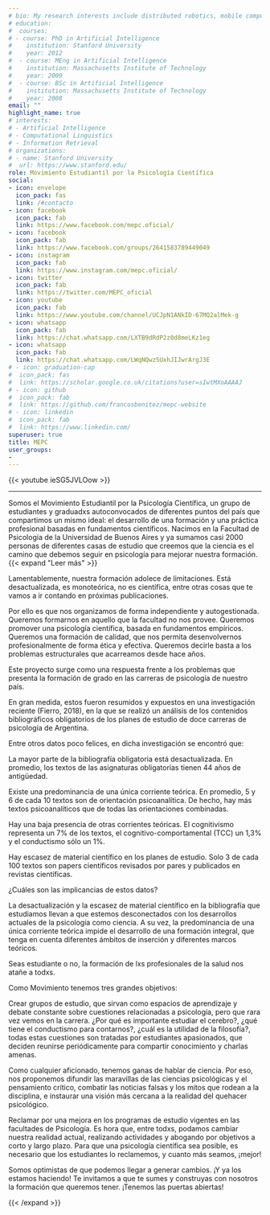 ```yaml
---
# bio: My research interests include distributed robotics, mobile computing and programmable matter.
# education:
#  courses:
# - course: PhD in Artificial Intelligence
#    institution: Stanford University
#    year: 2012
#  - course: MEng in Artificial Intelligence
#    institution: Massachusetts Institute of Technology
#    year: 2009
#  - course: BSc in Artificial Intelligence
#    institution: Massachusetts Institute of Technology
#    year: 2008
email: ""
highlight_name: true
# interests:
# - Artificial Intelligence
# - Computational Linguistics
# - Information Retrieval
# organizations:
# - name: Stanford University
#  url: https://www.stanford.edu/
role: Movimiento Estudiantil por la Psicología Científica 
social:
- icon: envelope
  icon_pack: fas
  link: /#contacto
- icon: facebook
  icon_pack: fab
  link: https://www.facebook.com/mepc.oficial/
- icon: facebook
  icon_pack: fab
  link: https://www.facebook.com/groups/2641583789449049
- icon: instagram
  icon_pack: fab
  link: https://www.instagram.com/mepc.oficial/
- icon: twitter
  icon_pack: fab
  link: https://twitter.com/MEPC_oficial
- icon: youtube
  icon_pack: fab
  link: https://www.youtube.com/channel/UCJpN1ANkID-67MQ2alMek-g
- icon: whatsapp
  icon_pack: fab
  link: https://chat.whatsapp.com/LXTB9dRdP2z0d8meLKz1eg
- icon: whatsapp
  icon_pack: fab  
  link: https://chat.whatsapp.com/LWqNQwz5UxhJIJwrArgJ3E
# - icon: graduation-cap
#  icon_pack: fas
#  link: https://scholar.google.co.uk/citations?user=sIwtMXoAAAAJ
# - icon: github
#  icon_pack: fab
#  link: https://github.com/francosbenitez/mepc-website
# - icon: linkedin
#  icon_pack: fab
#  link: https://www.linkedin.com/
superuser: true
title: MEPC
user_groups:
- 
---
```


{{< youtube ieSG5JVLOow >}}

---

Somos el Movimiento Estudiantil por la Psicología Científica, un grupo de estudiantes y graduadxs autoconvocados de diferentes puntos del país que compartimos un mismo ideal: el desarrollo de una formación y una práctica profesional basadas en fundamentos científicos.
Nacimos en la Facultad de Psicología de la Universidad de Buenos Aires y ya sumamos casi 2000 personas de diferentes casas de estudio que creemos que la ciencia es el camino que debemos seguir en psicología para mejorar nuestra formación. 
{{< expand "Leer más" >}}

Lamentablemente, nuestra formación adolece de limitaciones. Está desactualizada, es monoteórica, no es científica, entre otras cosas que te vamos a ir contando en próximas publicaciones.

Por ello es que nos organizamos de forma independiente y autogestionada. Queremos formarnos en aquello que la facultad no nos provee. Queremos promover una psicología científica, basada en fundamentos empíricos. Queremos una formación de calidad, que nos permita desenvolvernos profesionalmente de forma ética y efectiva. Queremos decirle basta a los problemas estructurales que acarreamos desde hace años.

Este proyecto surge como una respuesta frente a los problemas que presenta la formación de grado en las carreras de psicología de nuestro país. 

En gran medida, estos fueron resumidos y expuestos en una investigación reciente (Fierro, 2018), en la que se realizó un análisis de los contenidos bibliográficos obligatorios de los planes de estudio de doce carreras de psicología de Argentina. 

Entre otros datos poco felices, en dicha investigación se encontró que:

La mayor parte de la bibliografía obligatoria está desactualizada. En promedio, los textos de las asignaturas obligatorias tienen 44 años de antigüedad.

Existe una predominancia de una única corriente teórica. En promedio, 5 y 6 de cada 10 textos son de orientación psicoanalítica. De hecho, hay más textos psicoanalíticos que de todas las orientaciones combinadas. 
 
Hay una baja presencia de otras corrientes teóricas. El cognitivismo representa un 7% de los textos, el cognitivo-comportamental (TCC) un 1,3% y el conductismo sólo un 1%.

Hay escasez de material científico en los planes de estudio. Solo 3 de cada 100 textos son papers científicos revisados por pares y publicados en revistas científicas.

¿Cuáles son las implicancias de estos datos?

La desactualización y la escasez de material científico en la bibliografía que estudiamos llevan a que estemos desconectados con los desarrollos actuales de la psicología como ciencia. A su vez, la predominancia de una única corriente teórica impide el desarrollo de una formación integral, que tenga en cuenta diferentes ámbitos de inserción y diferentes marcos teóricos.

Seas estudiante o no, la formación de lxs profesionales de la salud nos atañe a todxs.

Como Movimiento tenemos tres grandes objetivos:

Crear grupos de estudio, que sirvan como espacios de aprendizaje y debate constante sobre cuestiones relacionadas a psicología, pero que rara vez vemos en la carrera. ¿Por qué es importante estudiar el cerebro?, ¿qué tiene el conductismo para contarnos?, ¿cuál es la utilidad de la filosofía?, todas estas cuestiones son tratadas por estudiantes apasionados, que deciden reunirse periódicamente para compartir conocimiento y charlas amenas. 

Como cualquier aficionado, tenemos ganas de hablar de ciencia. Por eso, nos proponemos difundir las maravillas de las ciencias psicológicas y el pensamiento crítico, combatir las noticias falsas y los mitos que rodean a la disciplina, e instaurar una visión más cercana a la realidad del quehacer psicológico.  

Reclamar por una mejora en los programas de estudio vigentes en las facultades de Psicología. Es hora que, entre todxs, podamos cambiar nuestra realidad actual, realizando actividades y abogando por objetivos a corto y largo plazo. Para que una psicología científica sea posible, es necesario que los estudiantes lo reclamemos, y cuanto más seamos, ¡mejor!

Somos optimistas de que podemos llegar a generar cambios. ¡Y ya los estamos haciendo! Te invitamos a que te sumes y construyas con nosotros la formación que queremos tener. ¡Tenemos las puertas abiertas!

{{< /expand >}}


